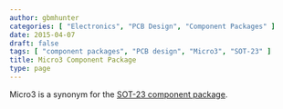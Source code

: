 ```yaml
---
author: gbmhunter
categories: [ "Electronics", "PCB Design", "Component Packages" ]
date: 2015-04-07
draft: false
tags: [ "component packages", "PCB design", "Micro3", "SOT-23" ]
title: Micro3 Component Package
type: page
---
```


Micro3 is a synonym for the [SOT-23 component package](/pcb-design/component-packages/sot-23-component-package/).
